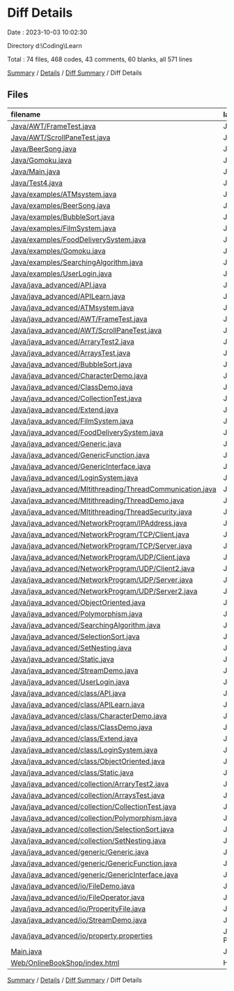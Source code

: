 # Diff Details

Date : 2023-10-03 10:02:30

Directory d:\\Coding\\Learn

Total : 74 files,  468 codes, 43 comments, 60 blanks, all 571 lines

[Summary](results.md) / [Details](details.md) / [Diff Summary](diff.md) / Diff Details

## Files
| filename | language | code | comment | blank | total |
| :--- | :--- | ---: | ---: | ---: | ---: |
| [Java/AWT/FrameTest.java](/Java/AWT/FrameTest.java) | Java | -13 | 0 | -3 | -16 |
| [Java/AWT/ScrollPaneTest.java](/Java/AWT/ScrollPaneTest.java) | Java | -12 | 0 | -2 | -14 |
| [Java/BeerSong.java](/Java/BeerSong.java) | Java | -21 | 0 | -6 | -27 |
| [Java/Gomoku.java](/Java/Gomoku.java) | Java | -109 | -12 | -12 | -133 |
| [Java/Main.java](/Java/Main.java) | Java | 13 | 3 | 5 | 21 |
| [Java/Test4.java](/Java/Test4.java) | Java | -10 | 0 | -1 | -11 |
| [Java/examples/ATMsystem.java](/Java/examples/ATMsystem.java) | Java | 137 | 0 | 28 | 165 |
| [Java/examples/BeerSong.java](/Java/examples/BeerSong.java) | Java | 21 | 0 | 6 | 27 |
| [Java/examples/BubbleSort.java](/Java/examples/BubbleSort.java) | Java | 19 | 0 | 3 | 22 |
| [Java/examples/FilmSystem.java](/Java/examples/FilmSystem.java) | Java | 36 | 0 | 9 | 45 |
| [Java/examples/FoodDeliverySystem.java](/Java/examples/FoodDeliverySystem.java) | Java | 71 | 0 | 19 | 90 |
| [Java/examples/Gomoku.java](/Java/examples/Gomoku.java) | Java | 109 | 12 | 12 | 133 |
| [Java/examples/SearchingAlgorithm.java](/Java/examples/SearchingAlgorithm.java) | Java | 21 | 0 | 3 | 24 |
| [Java/examples/UserLogin.java](/Java/examples/UserLogin.java) | Java | 42 | 0 | 11 | 53 |
| [Java/java_advanced/API.java](/Java/java_advanced/API.java) | Java | -24 | -4 | -7 | -35 |
| [Java/java_advanced/APILearn.java](/Java/java_advanced/APILearn.java) | Java | -30 | -7 | -24 | -61 |
| [Java/java_advanced/ATMsystem.java](/Java/java_advanced/ATMsystem.java) | Java | -137 | 0 | -28 | -165 |
| [Java/java_advanced/AWT/FrameTest.java](/Java/java_advanced/AWT/FrameTest.java) | Java | 13 | 0 | 3 | 16 |
| [Java/java_advanced/AWT/ScrollPaneTest.java](/Java/java_advanced/AWT/ScrollPaneTest.java) | Java | 12 | 0 | 2 | 14 |
| [Java/java_advanced/ArraryTest2.java](/Java/java_advanced/ArraryTest2.java) | Java | -31 | -1 | -3 | -35 |
| [Java/java_advanced/ArraysTest.java](/Java/java_advanced/ArraysTest.java) | Java | -9 | -13 | -3 | -25 |
| [Java/java_advanced/BubbleSort.java](/Java/java_advanced/BubbleSort.java) | Java | -19 | 0 | -3 | -22 |
| [Java/java_advanced/CharacterDemo.java](/Java/java_advanced/CharacterDemo.java) | Java | -13 | 0 | -3 | -16 |
| [Java/java_advanced/ClassDemo.java](/Java/java_advanced/ClassDemo.java) | Java | -27 | -2 | -7 | -36 |
| [Java/java_advanced/CollectionTest.java](/Java/java_advanced/CollectionTest.java) | Java | -20 | -21 | -2 | -43 |
| [Java/java_advanced/Extend.java](/Java/java_advanced/Extend.java) | Java | -27 | -10 | 0 | -37 |
| [Java/java_advanced/FilmSystem.java](/Java/java_advanced/FilmSystem.java) | Java | -36 | 0 | -9 | -45 |
| [Java/java_advanced/FoodDeliverySystem.java](/Java/java_advanced/FoodDeliverySystem.java) | Java | -71 | 0 | -19 | -90 |
| [Java/java_advanced/Generic.java](/Java/java_advanced/Generic.java) | Java | -16 | -1 | 0 | -17 |
| [Java/java_advanced/GenericFunction.java](/Java/java_advanced/GenericFunction.java) | Java | -8 | 0 | -1 | -9 |
| [Java/java_advanced/GenericInterface.java](/Java/java_advanced/GenericInterface.java) | Java | -18 | 0 | -8 | -26 |
| [Java/java_advanced/LoginSystem.java](/Java/java_advanced/LoginSystem.java) | Java | -46 | -1 | -13 | -60 |
| [Java/java_advanced/Mltithreading/ThreadCommunication.java](/Java/java_advanced/Mltithreading/ThreadCommunication.java) | Java | 89 | 0 | 5 | 94 |
| [Java/java_advanced/Mltithreading/ThreadDemo.java](/Java/java_advanced/Mltithreading/ThreadDemo.java) | Java | 32 | 25 | 6 | 63 |
| [Java/java_advanced/Mltithreading/ThreadSecurity.java](/Java/java_advanced/Mltithreading/ThreadSecurity.java) | Java | 63 | 13 | 16 | 92 |
| [Java/java_advanced/NetworkProgram/IPAddress.java](/Java/java_advanced/NetworkProgram/IPAddress.java) | Java | 14 | 5 | 3 | 22 |
| [Java/java_advanced/NetworkProgram/TCP/Client.java](/Java/java_advanced/NetworkProgram/TCP/Client.java) | Java | 14 | 0 | 3 | 17 |
| [Java/java_advanced/NetworkProgram/TCP/Server.java](/Java/java_advanced/NetworkProgram/TCP/Server.java) | Java | 17 | 0 | 3 | 20 |
| [Java/java_advanced/NetworkProgram/UDP/Client.java](/Java/java_advanced/NetworkProgram/UDP/Client.java) | Java | 14 | 0 | 3 | 17 |
| [Java/java_advanced/NetworkProgram/UDP/Client2.java](/Java/java_advanced/NetworkProgram/UDP/Client2.java) | Java | 23 | 0 | 4 | 27 |
| [Java/java_advanced/NetworkProgram/UDP/Server.java](/Java/java_advanced/NetworkProgram/UDP/Server.java) | Java | 17 | 0 | 3 | 20 |
| [Java/java_advanced/NetworkProgram/UDP/Server2.java](/Java/java_advanced/NetworkProgram/UDP/Server2.java) | Java | 21 | 0 | 3 | 24 |
| [Java/java_advanced/ObjectOriented.java](/Java/java_advanced/ObjectOriented.java) | Java | -25 | -9 | -1 | -35 |
| [Java/java_advanced/Polymorphism.java](/Java/java_advanced/Polymorphism.java) | Java | -4 | -44 | -2 | -50 |
| [Java/java_advanced/SearchingAlgorithm.java](/Java/java_advanced/SearchingAlgorithm.java) | Java | -21 | 0 | -3 | -24 |
| [Java/java_advanced/SelectionSort.java](/Java/java_advanced/SelectionSort.java) | Java | -19 | 0 | -4 | -23 |
| [Java/java_advanced/SetNesting.java](/Java/java_advanced/SetNesting.java) | Java | -13 | 0 | -2 | -15 |
| [Java/java_advanced/Static.java](/Java/java_advanced/Static.java) | Java | -13 | -6 | -2 | -21 |
| [Java/java_advanced/StreamDemo.java](/Java/java_advanced/StreamDemo.java) | Java | -18 | -13 | -2 | -33 |
| [Java/java_advanced/UserLogin.java](/Java/java_advanced/UserLogin.java) | Java | -42 | 0 | -11 | -53 |
| [Java/java_advanced/class/API.java](/Java/java_advanced/class/API.java) | Java | 24 | 4 | 7 | 35 |
| [Java/java_advanced/class/APILearn.java](/Java/java_advanced/class/APILearn.java) | Java | 30 | 7 | 24 | 61 |
| [Java/java_advanced/class/CharacterDemo.java](/Java/java_advanced/class/CharacterDemo.java) | Java | 13 | 0 | 3 | 16 |
| [Java/java_advanced/class/ClassDemo.java](/Java/java_advanced/class/ClassDemo.java) | Java | 33 | 3 | 7 | 43 |
| [Java/java_advanced/class/Extend.java](/Java/java_advanced/class/Extend.java) | Java | 27 | 10 | 0 | 37 |
| [Java/java_advanced/class/LoginSystem.java](/Java/java_advanced/class/LoginSystem.java) | Java | 46 | 1 | 13 | 60 |
| [Java/java_advanced/class/ObjectOriented.java](/Java/java_advanced/class/ObjectOriented.java) | Java | 25 | 9 | 1 | 35 |
| [Java/java_advanced/class/Static.java](/Java/java_advanced/class/Static.java) | Java | 13 | 6 | 2 | 21 |
| [Java/java_advanced/collection/ArraryTest2.java](/Java/java_advanced/collection/ArraryTest2.java) | Java | 31 | 1 | 3 | 35 |
| [Java/java_advanced/collection/ArraysTest.java](/Java/java_advanced/collection/ArraysTest.java) | Java | 9 | 13 | 3 | 25 |
| [Java/java_advanced/collection/CollectionTest.java](/Java/java_advanced/collection/CollectionTest.java) | Java | 20 | 21 | 2 | 43 |
| [Java/java_advanced/collection/Polymorphism.java](/Java/java_advanced/collection/Polymorphism.java) | Java | 4 | 44 | 2 | 50 |
| [Java/java_advanced/collection/SelectionSort.java](/Java/java_advanced/collection/SelectionSort.java) | Java | 19 | 0 | 4 | 23 |
| [Java/java_advanced/collection/SetNesting.java](/Java/java_advanced/collection/SetNesting.java) | Java | 13 | 0 | 2 | 15 |
| [Java/java_advanced/generic/Generic.java](/Java/java_advanced/generic/Generic.java) | Java | 16 | 1 | 0 | 17 |
| [Java/java_advanced/generic/GenericFunction.java](/Java/java_advanced/generic/GenericFunction.java) | Java | 8 | 0 | 1 | 9 |
| [Java/java_advanced/generic/GenericInterface.java](/Java/java_advanced/generic/GenericInterface.java) | Java | 18 | 0 | 8 | 26 |
| [Java/java_advanced/io/FileDemo.java](/Java/java_advanced/io/FileDemo.java) | Java | 30 | 0 | 2 | 32 |
| [Java/java_advanced/io/FileOperator.java](/Java/java_advanced/io/FileOperator.java) | Java | 82 | 0 | 6 | 88 |
| [Java/java_advanced/io/ProperityFile.java](/Java/java_advanced/io/ProperityFile.java) | Java | 16 | 0 | 2 | 18 |
| [Java/java_advanced/io/StreamDemo.java](/Java/java_advanced/io/StreamDemo.java) | Java | 40 | 10 | 3 | 53 |
| [Java/java_advanced/io/property.properties](/Java/java_advanced/io/property.properties) | Java Properties | 3 | 2 | 1 | 6 |
| [Main.java](/Main.java) | Java | -13 | -3 | -5 | -21 |
| [Web/OnlineBookShop/index.html](/Web/OnlineBookShop/index.html) | HTML | 15 | 0 | 0 | 15 |

[Summary](results.md) / [Details](details.md) / [Diff Summary](diff.md) / Diff Details